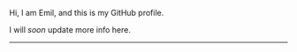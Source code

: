 Hi, I am Emil, and this is my GitHub profile.

I will *soon* update more info here.

---
<!---
emivo/emivo is a ✨ special ✨ repository because its `README.md` (this file) appears on your GitHub profile.
You can click the Preview link to take a look at your changes.
--->
